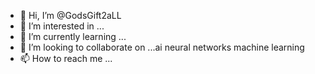 - 👋 Hi, I’m @GodsGift2aLL
- 👀 I’m interested in ...
- 🌱 I’m currently learning ...
- 💞️ I’m looking to collaborate on ...ai neural networks machine learning 
- 📫 How to reach me ...

<!---
GodsGift2aLL/GodsGift2aLL is a ✨ special ✨ repository because its `README.md` (this file) appears on your GitHub profile.
You can click the Preview link to take a look at your changes.
--->
